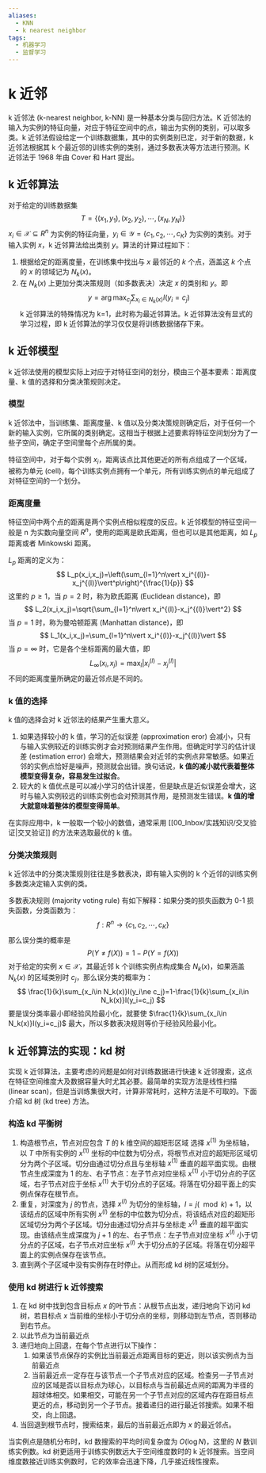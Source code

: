 ```yaml
---
aliases:
  - KNN
  - k nearest neighbor
tags:
  - 机器学习
  - 监督学习
---
```


# k 近邻

k 近邻法 (k-nearest neighbor, k-NN) 是一种基本分类与回归方法。K 近邻法的输入为实例的特征向量，对应于特征空间中的点，输出为实例的类别，可以取多类。k 近邻法假设给定一个训练数据集，其中的实例类别已定，对于新的数据，k 近邻法根据其 k 个最近邻的训练实例的类别，通过多数表决等方法进行预测。K 近邻法于 1968 年由 Cover 和 Hart 提出。

## k 近邻算法

对于给定的训练数据集
$$
T=\{(x_1,y_1),(x_2,y_2),\cdots,(x_N,y_N)\}
$$
$x_i\in\mathcal X\subseteq R^n$ 为实例的特征向量，$y_i\in\mathcal Y=\{c_1,c_2,\cdots,c_K\}$ 为实例的类别。对于输入实例 $x$，k 近邻算法给出类别 $y$。算法的计算过程如下：
1. 根据给定的距离度量，在训练集中找出与 $x$ 最邻近的 $k$ 个点，涵盖这 $k$ 个点的 $x$ 的领域记为 $N_k(x)$。
2. 在 $N_k(x)$ 上更加分类决策规则（如多数表决）决定 $x$ 的类别和 $y$。即
$$
y=\arg\max_{c_j}\sum_{x_i\in N_k(x)}I(y_i=c_j)
$$
k 近邻算法的特殊情况为 k=1，此时称为最近邻算法。k 近邻算法没有显式的学习过程，即 k 近邻算法的学习仅仅是将训练数据储存下来。

## k 近邻模型

k 近邻法使用的模型实际上对应于对特征空间的划分，模由三个基本要素：距离度量、k 值的选择和分类决策规则决定。

### 模型

k 近邻法中，当训练集、距离度量、k 值以及分类决策规则确定后，对于任何一个新的输入实例，它所属的类别确定。这相当于根据上述要素将特征空间划分为了一些子空间，确定子空间里每个点所属的类。

特征空间中，对于每个实例 $x_i$，距离该点比其他更近的所有点组成了一个区域，被称为单元 (cell)，每个训练实例点拥有一个单元，所有训练实例点的单元组成了对特征空间的一个划分。

### 距离度量

特征空间中两个点的距离是两个实例点相似程度的反应。k 近邻模型的特征空间一般是 n 为实数向量空间 $R^n$，使用的距离是欧氏距离，但也可以是其他距离，如 $L_p$ 距离或者 Minkowski 距离。

$L_p$ 距离的定义为：
$$
L_p(x_i,x_j)=\left(\sum_{l=1}^n\vert x_i^{(l)}-x_j^{(l)}\vert^p\right)^{\frac{1}{p}}
$$
这里的 $p\geqslant 1$，当 $p=2$ 时，称为欧氏距离 (Euclidean distance)，即
$$
L_2(x_i,x_j)=\sqrt{\sum_{l=1}^n\vert x_i^{(l)}-x_j^{(l)}\vert^2}
$$
当 $p=1$ 时，称为曼哈顿距离 (Manhattan distance)，即
$$
L_1(x_i,x_j)=\sum_{l=1}^n\vert x_i^{(l)}-x_j^{(l)}\vert
$$
当 $p=\infty$ 时，它是各个坐标距离的最大值，即
$$
L_\infty(x_i,x_j)=\max_l\vert x_i^{(l)}-x_j^{(l)}\vert
$$
不同的距离度量所确定的最近邻点是不同的。

### k 值的选择

k 值的选择会对 k 近邻法的结果产生重大意义。
1. 如果选择较小的 k 值，学习的近似误差 (approximation eror) 会减小，只有与输入实例较近的训练实例才会对预测结果产生作用。但确定时学习的估计误差 (estimation error) 会增大，预测结果会对近邻的实例点非常敏感。如果近邻的实例点恰好是噪声，预测就会出错。换句话说，**k 值的减小就代表着整体模型变得复杂，容易发生过拟合**。
2. 较大的 k 值优点是可以减小学习的估计误差，但是缺点是近似误差会增大，这时与输入实例较远的训练实例也会对预测其作用，是预测发生错误。**k 值的增大就意味着整体的模型变得简单**。

在实际应用中，k 一般取一个较小的数值，通常采用 [[00_Inbox/实践知识/交叉验证|交叉验证]] 的方法来选取最优的 k 值。

### 分类决策规则

k 近邻法中的分类决策规则往往是多数表决，即有输入实例的 k 个近邻的训练实例多数类决定输入实例的类。

多数表决规则 (majority voting rule) 有如下解释：如果分类的损失函数为 0-1 损失函数，分类函数为：
$$
f:R^n\to\{c_1,c_2,\cdots, c_K\}
$$
那么误分类的概率是
$$
P(Y\ne f(X))=1-P(Y=f(X))
$$
对于给定的实例 $x\in\mathcal X$，其最近邻 k 个训练实例点构成集合 $N_k(x)$，如果涵盖 $N_k(x)$ 的区域类别时 $c_j$，那么误分类的概率为：
$$
\frac{1}{k}\sum_{x_i\in N_k(x)}I(y_i\ne c_j)=1-\frac{1}{k}\sum_{x_i\in N_k(x)}I(y_i=c_j)
$$
要是误分类率最小即经验风险最小化，就要使 $\frac{1}{k}\sum_{x_i\in N_k(x)}I(y_i=c_j)$ 最大，所以多数表决规则等价于经验风险最小化。

## k 近邻算法的实现：kd 树

实现 k 近邻算法，主要考虑的问题是如何对训练数据进行快速 k 近邻搜索，这点在特征空间维度大及数据容量大时尤其必要。最简单的实现方法是线性扫描 (linear scan)，但是当训练集很大时，计算非常耗时，这种方法是不可取的。下面介绍 kd 树 (kd tree) 方法。

### 构造 kd 平衡树

1. 构造根节点，节点对应包含 $T$ 的 k 维空间的超矩形区域
   选择 $x^{(1)}$ 为坐标轴，以 $T$ 中所有实例的 $x^{(1)}$ 坐标的中位数为切分点，将根节点对应的超矩形区域切分为两个子区域。切分由通过切分点且与坐标轴 $x^{(1)}$ 垂直的超平面实现。由根节点生成深度为 1 的左、右子节点：左子节点对应坐标 $x^{(1)}$ 小于切分点的子区域，右子节点对应于坐标 $x^{(1)}$ 大于切分点的子区域。将落在切分超平面上的实例点保存在根节点。
2. 重复，对深度为 $j$ 的节点，选择 $x^{(l)}$ 为切分的坐标轴，$l=j(\mod k)+1$，以该结点的区域中所有实例 $x^{(l)}$ 坐标的中位数为切分点，将该结点对应的超矩形区域切分为两个子区域。切分由通过切分点并与坐标走 $x^{(l)}$ 垂直的超平面实现。由该结点生成深度为 $j+1$ 的左、右子节点：左子节点对应坐标 $x^{(l)}$ 小于切分点的子区域，右子节点对应坐标 $x^{(l)}$ 大于切分点的子区域。将落在切分超平面上的实例点保存在该节点。
3. 直到两个子区域中没有实例存在时停止。从而形成 kd 树的区域划分。

### 使用 kd 树进行 k 近邻搜索

1. 在 kd 树中找到包含目标点 $x$ 的叶节点：从根节点出发，递归地向下访问 kd 树，若目标点 $x$ 当前维的坐标小于切分点的坐标，则移动到左节点，否则移动到右节点。
2. 以此节点为当前最近点
3. 递归地向上回退，在每个节点进行以下操作：
	1. 如果该节点保存的实例比当前最近点距离目标的更近，则以该实例点为当前最近点
	2. 当前最近点一定存在与该节点一个子节点对应的区域。检查另一子节点对应的区域是否以目标点为球心，以目标点与当前最近点间的距离为半径的超球体相交。如果相交，可能在另一个子节点对应的区域内存在距目标点更近的点，移动到另一个子节点。接着递归的进行最近邻搜索。如果不相交，向上回退。
4. 当回退到根节点时，搜索结束，最后的当前最近点即为 $x$ 的最近邻点。

当实例点是随机分布时，kd 数搜索的平均时间复杂度为 $O(\log N)$，这里的 $N$ 数训练实例数。kd 树更适用于训练实例数远大于空间维度数时的 k 近邻搜索。当空间维度数接近训练实例数时，它的效率会迅速下降，几乎接近线性搜索。
